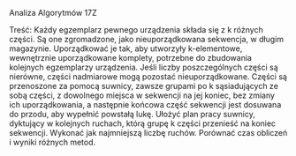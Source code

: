 Analiza Algorytmów 17Z

Treść:
Każdy egzemplarz pewnego urządzenia składa się z k różnych części. Są
one zgromadzone, jako nieuporządkowana sekwencja, w długim magazynie.
Uporządkować je tak, aby utworzyły k-elementowe, wewnętrznie
uporządkowane komplety, potrzebne do zbudowania kolejnych egzemplarzy
urządzenia. Jeśli liczby poszczególnych części są nierówne, części
nadmiarowe mogą pozostać nieuporządkowane. Części są przenoszone za
pomocą suwnicy, zawsze grupami po k sąsiadujących ze sobą części,
z dowolnego miejsca w sekwencji na jej koniec, bez zmiany ich
uporządkowania, a następnie końcowa część sekwencji jest dosuwana do
przodu, aby wypełnić powstałą lukę. Ułożyć plan pracy suwnicy, dyktujący
w kolejnych ruchach, którą grupę k części przenieść na koniec sekwencji.
Wykonać jak najmniejszą liczbę ruchów. Porównać czas obliczeń i wyniki
różnych metod.
